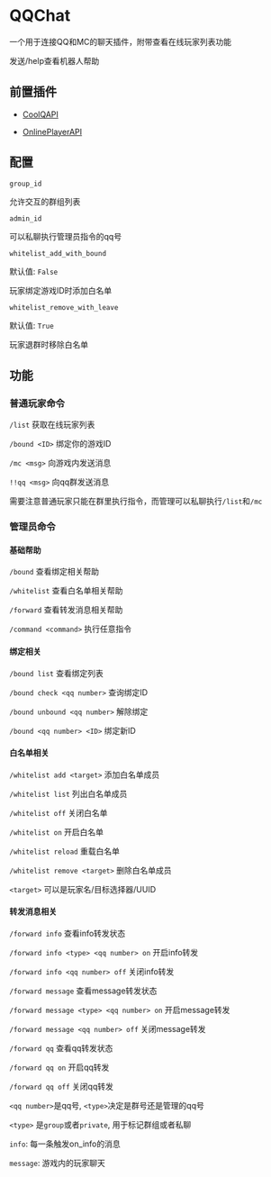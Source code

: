 # QQChat

一个用于连接QQ和MC的聊天插件，附带查看在线玩家列表功能

发送/help查看机器人帮助

## 前置插件

- [CoolQAPI](https://github.com/zhang-anzhi/CoolQAPI)

- [OnlinePlayerAPI](https://github.com/zhang-anzhi/MCDReforgedPlugins/tree/master/OnlinePlayerAPI)

## 配置

`group_id`

允许交互的群组列表

`admin_id`

可以私聊执行管理员指令的qq号

`whitelist_add_with_bound`

默认值: `False`

玩家绑定游戏ID时添加白名单

`whitelist_remove_with_leave`

默认值: `True`

玩家退群时移除白名单

## 功能

### 普通玩家命令

`/list` 获取在线玩家列表

`/bound <ID>` 绑定你的游戏ID

`/mc <msg>` 向游戏内发送消息

`!!qq <msg>` 向qq群发送消息

需要注意普通玩家只能在群里执行指令，而管理可以私聊执行`/list`和`/mc`

### 管理员命令

#### 基础帮助

`/bound` 查看绑定相关帮助

`/whitelist` 查看白名单相关帮助

`/forward` 查看转发消息相关帮助

`/command <command>` 执行任意指令

#### 绑定相关

`/bound list` 查看绑定列表

`/bound check <qq number>` 查询绑定ID

`/bound unbound <qq number>` 解除绑定

`/bound <qq number> <ID>` 绑定新ID

#### 白名单相关

`/whitelist add <target>` 添加白名单成员

`/whitelist list` 列出白名单成员

`/whitelist off` 关闭白名单

`/whitelist on` 开启白名单

`/whitelist reload` 重载白名单

`/whitelist remove <target>` 删除白名单成员

`<target>` 可以是玩家名/目标选择器/UUID

#### 转发消息相关

`/forward info` 查看info转发状态

`/forward info <type> <qq number> on` 开启info转发

`/forward info <qq number> off` 关闭info转发

`/forward message` 查看message转发状态

`/forward message <type> <qq number> on` 开启message转发

`/forward message <qq number> off` 关闭message转发

`/forward qq` 查看qq转发状态

`/forward qq on` 开启qq转发

`/forward qq off` 关闭qq转发

`<qq number>`是qq号, `<type>`决定是群号还是管理的qq号

`<type>` 是`group`或者`private`, 用于标记群组或者私聊

`info`: 每一条触发on_info的消息

`message`: 游戏内的玩家聊天

